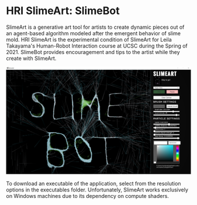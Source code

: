 # HRI SlimeArt: SlimeBot

SlimeArt is a generative art tool for artists to create dynamic pieces out of an agent-based algorithm modeled after the emergent behavior of slime mold.  HRI SlimeArt is the experimental condition of SlimeArt for Leila Takayama's Human-Robot Interaction course at UCSC during the Spring of 2021.  SlimeBot provides encouragement and tips to the artist while they create with SlimeArt.

![Image of SlimeArt w/SlimeBot](https://raw.githubusercontent.com/montanafowler/hrislimeart/main/images/slimeBot.png?token=AF3OOTNT6QHUL5EDDYJGL6LAWKWPS)


To download an executable of the application, select from the resolution options in the executables folder. Unfortunately, SlimeArt works exclusively on Windows machines due to its dependency on compute shaders.
